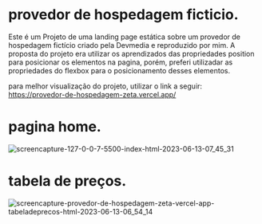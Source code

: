 # provedor de hospedagem ficticio.
Este é um Projeto de uma landing page estática sobre um provedor de hospedagem fictício criado pela Devmedia e reproduzido por mim.
A proposta do projeto era utilizar os aprendizados das propriedades position para posicionar os elementos na pagina, porém, preferi utilizadar as propriedades do flexbox para o posicionamento desses elementos.

para melhor visualização do projeto, utilizar o link a seguir:
https://provedor-de-hospedagem-zeta.vercel.app/

# pagina home.
![screencapture-127-0-0-7-5500-index-html-2023-06-13-07_45_31](https://github.com/WilliamSouzaTx/provedor-de-hospedagem/assets/118509267/295d4b77-2ac4-4a43-bfe0-1673a6de9a26)

# tabela de preços.
![screencapture-provedor-de-hospedagem-zeta-vercel-app-tabeladeprecos-html-2023-06-13-06_54_14](https://github.com/WilliamSouzaTx/provedor-de-hospedagem/assets/118509267/67c70609-e606-49c0-98a7-ba68e616f809)
